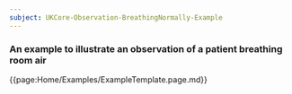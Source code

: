 ```yaml
---
subject: UKCore-Observation-BreathingNormally-Example
---
```

### An example to illustrate an observation of a patient breathing room air

{{page:Home/Examples/ExampleTemplate.page.md}}